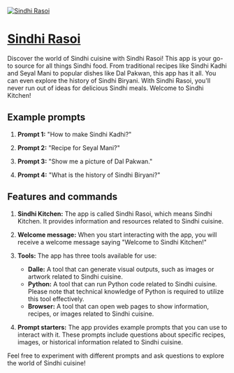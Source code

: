 [![Sindhi Rasoi](https://files.oaiusercontent.com/file-vThI7SM8noQbkm4PxuFRRr0R?se=2123-10-17T03%3A01%3A01Z&sp=r&sv=2021-08-06&sr=b&rscc=max-age%3D31536000%2C%20immutable&rscd=attachment%3B%20filename%3De2085dc4-cafa-4c21-bfc2-4db64b775a90.png&sig=q3f7K1ejxBGZILC7jRrpDXldV8HLRz%2BlXgee0EmmGDg%3D)](https://chat.openai.com/g/g-7mNOqJe9T-sindhi-rasoi)

# [Sindhi Rasoi](https://chat.openai.com/g/g-7mNOqJe9T-sindhi-rasoi)

Discover the world of Sindhi cuisine with Sindhi Rasoi! This app is your go-to source for all things Sindhi food. From traditional recipes like Sindhi Kadhi and Seyal Mani to popular dishes like Dal Pakwan, this app has it all. You can even explore the history of Sindhi Biryani. With Sindhi Rasoi, you'll never run out of ideas for delicious Sindhi meals. Welcome to Sindhi Kitchen!

## Example prompts

1. **Prompt 1:** "How to make Sindhi Kadhi?"

2. **Prompt 2:** "Recipe for Seyal Mani?"

3. **Prompt 3:** "Show me a picture of Dal Pakwan."

4. **Prompt 4:** "What is the history of Sindhi Biryani?"

## Features and commands

1. **Sindhi Kitchen:** The app is called Sindhi Rasoi, which means Sindhi Kitchen. It provides information and resources related to Sindhi cuisine.

2. **Welcome message:** When you start interacting with the app, you will receive a welcome message saying "Welcome to Sindhi Kitchen!"

3. **Tools:** The app has three tools available for use:
   - **Dalle:** A tool that can generate visual outputs, such as images or artwork related to Sindhi cuisine.
   - **Python:** A tool that can run Python code related to Sindhi cuisine. Please note that technical knowledge of Python is required to utilize this tool effectively.
   - **Browser:** A tool that can open web pages to show information, recipes, or images related to Sindhi cuisine.

4. **Prompt starters:** The app provides example prompts that you can use to interact with it. These prompts include questions about specific recipes, images, or historical information related to Sindhi cuisine.

Feel free to experiment with different prompts and ask questions to explore the world of Sindhi cuisine!